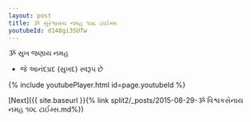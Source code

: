 ```yaml
---
layout: post
title: ૐ સુરેશ્વરાય નમહ ૧૦૮ ટાઈમ્સ
youtubeId: d148gi3SUTw
---
```

 
 
 ૐ સુખ જણાય નમહ  
 
 -  જે આનંદપ્રદ (સુખદ) સ્વરૂપ છે 
 
  
 
  
 
 
 
 
 
 


{% include youtubePlayer.html id=page.youtubeId %}
 
[Next]({{ site.baseurl }}{% link  split2/_posts/2015-08-29-ૐ વિશ્વકસેનાય નમહ ૧૦૮ ટાઈમ્સ.md%})
 
